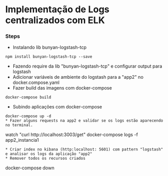 # Implementação de Logs centralizados com ELK

### Steps
* Instalando lib bunyan-logstash-tcp
```
npm install bunyan-logstash-tcp --save
```
* Fazendo require da lib "bunyan-logstash-tcp" e configurar output para logstash
* Adicionar variáveis de ambiente do logstash para a "app2" no docker.compose.yaml
* Fazer build das imagens com docker-compose
```
docker-compose build
```
* Subindo aplicações com docker-compose
```
docker-compose up -d
* Fazer alguns requests na app2 e validar se os logs estão aparecendo no terminal.
```
watch "curl http://localhost:3003/get"
docker-compose logs -f app2_instancia1
```
* Criar index no kibana (http:localhost: 5601) com pattern "logstash" e analisar os logs da aplicação "app2"
* Remover todos os recursos criados
```
docker-compose down
```